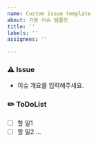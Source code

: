 ```yaml
---
name: Custom issue template
about: 기본 이슈 템플릿
title: ''
labels: ''
assignees: ''

---
```

### ⚠️ Issue
- 이슈 개요를 입력해주세요.

### ✏️ ToDoList
- [ ] 할 일1
- [ ] 할 일2
...
